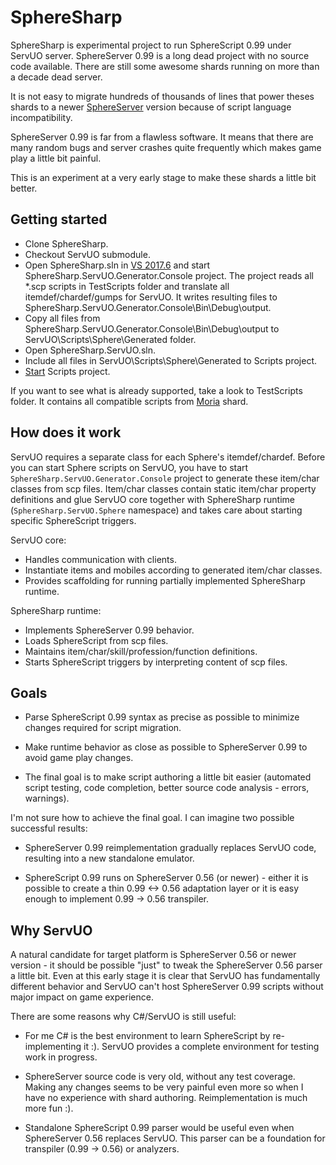 # SphereSharp

SphereSharp is experimental project to run SphereScript 0.99 under ServUO server. SphereServer 0.99 is a long dead project with no source code available. There are still some awesome shards running on more than a decade dead server.

It is not easy to migrate hundreds of thousands of lines that power theses shards to a newer [SphereServer](https://github.com/Sphereserver/Source) version because of script language incompatibility.

SphereServer 0.99 is far from a flawless software. It means that there are many random bugs and server crashes quite frequently which makes game play a little bit painful.

This is an experiment at a very early stage to make these shards a little bit better.

## Getting started

- Clone SphereSharp.
- Checkout ServUO submodule.
- Open SphereSharp.sln in [VS 2017.6](https://www.visualstudio.com/downloads) and start SphereSharp.ServUO.Generator.Console project. The project reads all *.scp scripts in TestScripts folder and translate all itemdef/chardef/gumps for ServUO. It writes resulting files to SphereSharp.ServUO.Generator.Console\Bin\Debug\output.
- Copy all files from SphereSharp.ServUO.Generator.Console\Bin\Debug\output to ServUO\Scripts\Sphere\Generated folder.
- Open SphereSharp.ServUO.sln.
- Include all files in ServUO\Scripts\Sphere\Generated to Scripts project.
- [Start](https://www.servuo.com/threads/debugging-servuo-with-visual-studio-image-heavy.810/) Scripts project.

If you want to see what is already supported, take a look to TestScripts folder. It contains all compatible scripts from [Moria](https://github.com/SirGlorg/MoriaSphereScripts) shard.

## How does it work

ServUO requires a separate class for each Sphere's itemdef/chardef. Before you can start Sphere scripts on ServUO, you have to start `SphereSharp.ServUO.Generator.Console` project to generate these item/char classes from scp files. Item/char classes contain static item/char property definitions and glue ServUO core together with SphereSharp runtime (`SphereSharp.ServUO.Sphere` namespace) and takes care about starting specific SphereScript triggers.

ServUO core:

- Handles communication with clients.
- Instantiate items and mobiles according to generated item/char classes.
- Provides scaffolding for running partially implemented SphereSharp runtime.

SphereSharp runtime:

- Implements SphereServer 0.99 behavior.
- Loads SphereScript from scp files.
- Maintains item/char/skill/profession/function definitions.
- Starts SphereScript triggers by interpreting content of scp files.

## Goals

- Parse SphereScript 0.99 syntax as precise as possible to minimize changes required for script migration.

- Make runtime behavior as close as possible to SphereServer 0.99 to avoid game play changes.

- The final goal is to make script authoring a little bit easier (automated script testing, code completion, better source code analysis - errors, warnings).

I'm not sure how to achieve the final goal. I can imagine two possible successful results:

- SphereServer 0.99 reimplementation gradually replaces ServUO code, resulting into a new standalone emulator.

- SphereScript 0.99 runs on SphereServer 0.56 (or newer) - either it is possible to create a thin 0.99 <-> 0.56 adaptation layer or it is easy enough to implement 0.99 -> 0.56 transpiler.

## Why ServUO

A natural candidate for target platform is SphereServer 0.56 or newer version - it should be possible "just" to tweak the SphereServer 0.56 parser a little bit. Even at this early stage it is clear that ServUO has fundamentally different behavior and ServUO can't host SphereServer 0.99 scripts without major impact on game experience.

There are some reasons why C#/ServUO is still useful:

- For me C# is the best environment to learn SphereScript by re-implementing it :). ServUO provides a complete environment for testing work in progress.

- SphereServer source code is very old, without any test coverage. Making any changes seems to be very painful even more so when I have no experience with shard authoring. Reimplementation is much more fun :).

- Standalone SphereScript 0.99 parser would be useful even when SphereServer 0.56 replaces ServUO. This parser can be a foundation for transpiler (0.99 -> 0.56) or analyzers.